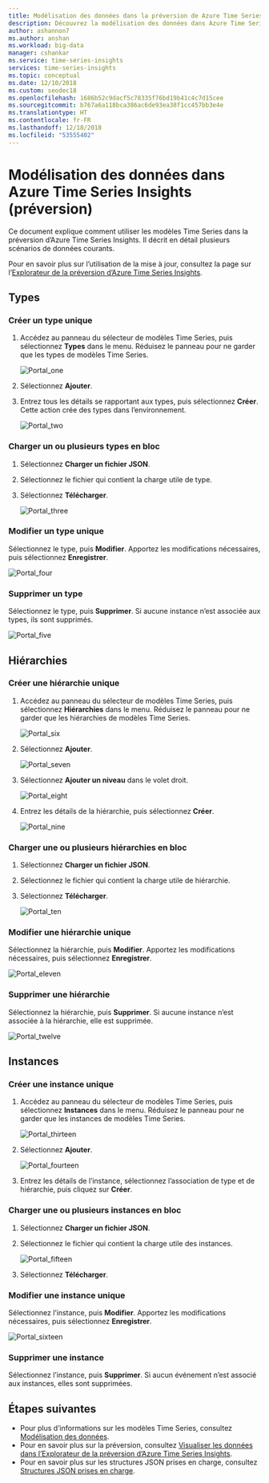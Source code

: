 ```yaml
---
title: Modélisation des données dans la préversion de Azure Time Series Insights | Microsoft Docs
description: Découvrez la modélisation des données dans Azure Time Series Insights (préversion).
author: ashannon7
ms.author: anshan
ms.workload: big-data
manager: cshankar
ms.service: time-series-insights
services: time-series-insights
ms.topic: conceptual
ms.date: 12/10/2018
ms.custom: seodec18
ms.openlocfilehash: 1686b52c9dacf5c78335f76bd19b41c4c7d15cee
ms.sourcegitcommit: b767a6a118bca386ac6de93ea38f1cc457bb3e4e
ms.translationtype: HT
ms.contentlocale: fr-FR
ms.lasthandoff: 12/18/2018
ms.locfileid: "53555402"
---
```

# <a name="data-modeling-in-azure-time-series-insights-preview"></a>Modélisation des données dans Azure Time Series Insights (préversion)

Ce document explique comment utiliser les modèles Time Series dans la préversion d’Azure Time Series Insights. Il décrit en détail plusieurs scénarios de données courants.

Pour en savoir plus sur l’utilisation de la mise à jour, consultez la page sur l’[Explorateur de la préversion d’Azure Time Series Insights](./time-series-insights-update-explorer.md).

## <a name="types"></a>Types

### <a name="create-a-single-type"></a>Créer un type unique

1. Accédez au panneau du sélecteur de modèles Time Series, puis sélectionnez **Types** dans le menu. Réduisez le panneau pour ne garder que les types de modèles Time Series.

    ![Portal_one][1]

1. Sélectionnez **Ajouter**.
1. Entrez tous les détails se rapportant aux types, puis sélectionnez **Créer**. Cette action crée des types dans l’environnement.

    ![Portal_two][2]

### <a name="bulk-upload-one-or-more-types"></a>Charger un ou plusieurs types en bloc

1. Sélectionnez **Charger un fichier JSON**.
1. Sélectionnez le fichier qui contient la charge utile de type.
1. Sélectionnez **Télécharger**.

    ![Portal_three][3]

### <a name="edit-a-single-type"></a>Modifier un type unique

Sélectionnez le type, puis **Modifier**. Apportez les modifications nécessaires, puis sélectionnez **Enregistrer**.

![Portal_four][4]

### <a name="delete-a-type"></a>Supprimer un type

Sélectionnez le type, puis **Supprimer**. Si aucune instance n’est associée aux types, ils sont supprimés.

![Portal_five][5]

## <a name="hierarchies"></a>Hiérarchies

### <a name="create-a-single-hierarchy"></a>Créer une hiérarchie unique

1. Accédez au panneau du sélecteur de modèles Time Series, puis sélectionnez **Hiérarchies** dans le menu. Réduisez le panneau pour ne garder que les hiérarchies de modèles Time Series.

    ![Portal_six][6]

1. Sélectionnez **Ajouter**.

    ![Portal_seven][7]

1. Sélectionnez **Ajouter un niveau** dans le volet droit.

    ![Portal_eight][8]

1. Entrez les détails de la hiérarchie, puis sélectionnez **Créer**.

    ![Portal_nine][9]

### <a name="bulk-upload-one-or-more-hierarchies"></a>Charger une ou plusieurs hiérarchies en bloc

1. Sélectionnez **Charger un fichier JSON**.
1. Sélectionnez le fichier qui contient la charge utile de hiérarchie.
1. Sélectionnez **Télécharger**.

    ![Portal_ten][10]

### <a name="edit-a-single-hierarchy"></a>Modifier une hiérarchie unique

Sélectionnez la hiérarchie, puis **Modifier**. Apportez les modifications nécessaires, puis sélectionnez **Enregistrer**.

![Portal_eleven][11]

### <a name="delete-a-hierarchy"></a>Supprimer une hiérarchie

Sélectionnez la hiérarchie, puis **Supprimer**. Si aucune instance n’est associée à la hiérarchie, elle est supprimée.

![Portal_twelve][12]

## <a name="instances"></a>Instances

### <a name="create-a-single-instance"></a>Créer une instance unique

1. Accédez au panneau du sélecteur de modèles Time Series, puis sélectionnez **Instances** dans le menu. Réduisez le panneau pour ne garder que les instances de modèles Time Series.

    ![Portal_thirteen][13]

1. Sélectionnez **Ajouter**.

    ![Portal_fourteen][14]

1. Entrez les détails de l’instance, sélectionnez l’association de type et de hiérarchie, puis cliquez sur **Créer**.

### <a name="bulk-upload-one-or-more-instances"></a>Charger une ou plusieurs instances en bloc

1. Sélectionnez **Charger un fichier JSON**.
1. Sélectionnez le fichier qui contient la charge utile des instances.

    ![Portal_fifteen][15]

1. Sélectionnez **Télécharger**.

### <a name="edit-a-single-instance"></a>Modifier une instance unique

Sélectionnez l’instance, puis **Modifier**. Apportez les modifications nécessaires, puis sélectionnez **Enregistrer**.

![Portal_sixteen][16]

### <a name="delete-an-instance"></a>Supprimer une instance

Sélectionnez l’instance, puis **Supprimer**. Si aucun événement n’est associé aux instances, elles sont supprimées.

## <a name="next-steps"></a>Étapes suivantes

- Pour plus d’informations sur les modèles Time Series, consultez [Modélisation des données](./time-series-insights-update-tsm.md).
- Pour en savoir plus sur la préversion, consultez [Visualiser les données dans l’Explorateur de la préversion d’Azure Time Series Insights](./time-series-insights-update-explorer.md).
- Pour en savoir plus sur les structures JSON prises en charge, consultez [Structures JSON prises en charge](./time-series-insights-send-events.md#json).

<!-- Images -->
[1]: media/v2-update-how-to-tsm/portal_one.png
[2]: media/v2-update-how-to-tsm/portal_two.png
[3]: media/v2-update-how-to-tsm/portal_three.png
[4]: media/v2-update-how-to-tsm/portal_four.png
[5]: media/v2-update-how-to-tsm/portal_five.png
[6]: media/v2-update-how-to-tsm/portal_six.png
[7]: media/v2-update-how-to-tsm/portal_seven.png
[8]: media/v2-update-how-to-tsm/portal_eight.png
[9]: media/v2-update-how-to-tsm/portal_nine.png
[10]: media/v2-update-how-to-tsm/portal_ten.png
[11]: media/v2-update-how-to-tsm/portal_eleven.png
[12]: media/v2-update-how-to-tsm/portal_twelve.png
[13]: media/v2-update-how-to-tsm/portal_thirteen.png
[14]: media/v2-update-how-to-tsm/portal_fourteen.png
[15]: media/v2-update-how-to-tsm/portal_fifteen.png
[16]: media/v2-update-how-to-tsm/portal_sixteen.png
